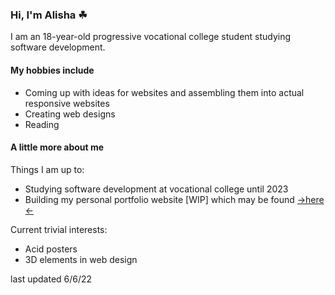 ### Hi, I'm Alisha ☘

I am an 18-year-old progressive vocational college student studying software development.

#### My hobbies include
- Coming up with ideas for websites and assembling them into actual responsive websites
- Creating web designs
- Reading

#### A little more about me

Things I am up to:

- Studying software development at vocational college until 2023
- Building my personal portfolio website [WIP] which may be found <a href="https://alishasoedamah.github.io/"> ->here <-</a> 

Current trivial interests:

- Acid posters
- 3D elements in web design

last updated 6/6/22
